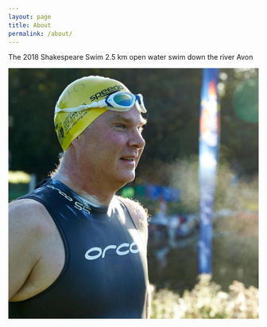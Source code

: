 ```yaml
---
layout: page
title: About
permalink: /about/
---
```


The 2018 Shakespeare Swim
2.5 km open water swim down the river Avon

![Richard Barnish](/assets/about/rbar.jpg)